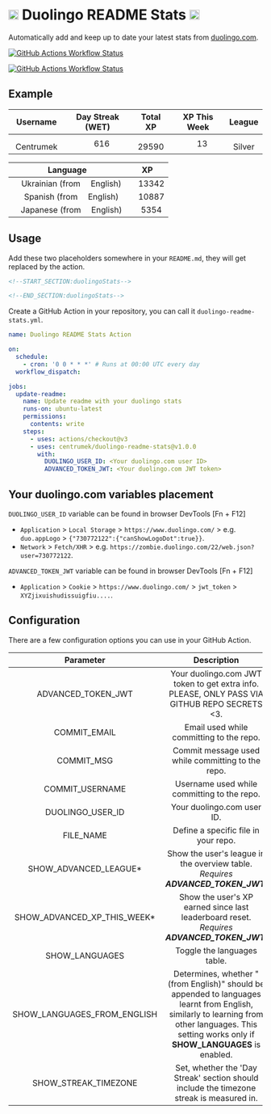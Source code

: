 # <img src="./assets/duolingo.png" alt="lplp" width="20" height="20"> Duolingo README Stats <img src="./assets/duolingo.png" alt="lplp" width="20" height="20">

Automatically add and keep up to date your latest stats from [duolingo.com](https://www.duolingo.com/).

[![GitHub Actions Workflow Status](https://img.shields.io/github/actions/workflow/status/centrumek/duolingo-readme-stats/duolingo-test-noauth.yml?style=flat-square&label=Duolingo%20Stats%20-%20Unauthenticated)](https://github.com/centrumek/duolingo-readme-stats/blob/main/README-DEMO-NOAUTH.md)

[![GitHub Actions Workflow Status](https://img.shields.io/github/actions/workflow/status/centrumek/duolingo-readme-stats/duolingo-test-auth.yml?style=flat-square&label=Duolingo%20Stats%20-%20Authenticated)](https://github.com/centrumek/duolingo-readme-stats/blob/main/README-DEMO-AUTH.md)

## Example

|                                                           Username                                                           |                                                       Day Streak (WET)                                                       |                                                      Total XP                                                      |                                                  XP This Week                                                   |                                                             League                                                              |
|:----------------------------------------------------------------------------------------------------------------------------:|:----------------------------------------------------------------------------------------------------------------------------:|:------------------------------------------------------------------------------------------------------------------:|:---------------------------------------------------------------------------------------------------------------:|:-------------------------------------------------------------------------------------------------------------------------------:|
| <img src="https://raw.githubusercontent.com/centrumek/duolingo-readme-stats/main/assets/duolingo.png" height="12"> Centrumek | <img src="https://raw.githubusercontent.com/centrumek/duolingo-readme-stats/main/assets/streakinactive.svg" height="12"> 616 | <img src="https://raw.githubusercontent.com/centrumek/duolingo-readme-stats/main/assets/xp.svg" height="12"> 29590 | <img src="https://raw.githubusercontent.com/centrumek/duolingo-readme-stats/main/assets/xp.svg" height="12"> 13 | <img src="https://raw.githubusercontent.com/centrumek/duolingo-readme-stats/main/assets/leagues/silver.png" height="12"> Silver |

|                                                                                                                                  Language                                                                                                                                  |                                                         XP                                                         |
|:--------------------------------------------------------------------------------------------------------------------------------------------------------------------------------------------------------------------------------------------------------------------------:|:------------------------------------------------------------------------------------------------------------------:|
| <img src="https://raw.githubusercontent.com/centrumek/duolingo-readme-stats/main/assets/langs/ukrainian.svg" height="12"> Ukrainian (from <img src="https://raw.githubusercontent.com/centrumek/duolingo-readme-stats/main/assets/langs/english.svg" height="12"> English) | <img src="https://raw.githubusercontent.com/centrumek/duolingo-readme-stats/main/assets/xp.svg" height="12"> 13342 |
|   <img src="https://raw.githubusercontent.com/centrumek/duolingo-readme-stats/main/assets/langs/spanish.svg" height="12"> Spanish (from <img src="https://raw.githubusercontent.com/centrumek/duolingo-readme-stats/main/assets/langs/english.svg" height="12"> English)   | <img src="https://raw.githubusercontent.com/centrumek/duolingo-readme-stats/main/assets/xp.svg" height="12"> 10887 |
|  <img src="https://raw.githubusercontent.com/centrumek/duolingo-readme-stats/main/assets/langs/japanese.svg" height="12"> Japanese (from <img src="https://raw.githubusercontent.com/centrumek/duolingo-readme-stats/main/assets/langs/english.svg" height="12"> English)  | <img src="https://raw.githubusercontent.com/centrumek/duolingo-readme-stats/main/assets/xp.svg" height="12"> 5354  |

## Usage

Add these two placeholders somewhere in your `README.md`, they will get replaced by the action.

```html
<!--START_SECTION:duolingoStats-->

<!--END_SECTION:duolingoStats-->
```

Create a GitHub Action in your repository, you can call it `duolingo-readme-stats.yml`.

```yaml
name: Duolingo README Stats Action

on:
  schedule:
    - cron: '0 0 * * *' # Runs at 00:00 UTC every day
  workflow_dispatch:

jobs:
  update-readme:
    name: Update readme with your duolingo stats
    runs-on: ubuntu-latest
    permissions:
      contents: write
    steps:
      - uses: actions/checkout@v3
      - uses: centrumek/duolingo-readme-stats@v1.0.0
        with:
          DUOLINGO_USER_ID: <Your duolingo.com user ID>
          ADVANCED_TOKEN_JWT: <Your duolingo.com JWT token>
```

## Your duolingo.com variables placement

`DUOLINGO_USER_ID` variable can be found in browser DevTools [Fn + F12]

- `Application` > `Local Storage` > `https://www.duolingo.com/` >
  e.g. `duo.appLogo` > `{"730772122":{"canShowLogoDot":true}}`.
- `Network` > `Fetch/XHR` > e.g. `https://zombie.duolingo.com/22/web.json?user=730772122`.

`ADVANCED_TOKEN_JWT` variable can be found in browser DevTools [Fn + F12]

- `Application` > `Cookie` > `https://www.duolingo.com/` > `jwt_token` >
  `XYZjixuishudissuigfiu....`.

## Configuration

There are a few configuration options you can use in your GitHub Action.

|          Parameter          |                                                                                           Description                                                                                           |                        Default                        |        Required         |
|:---------------------------:|:-----------------------------------------------------------------------------------------------------------------------------------------------------------------------------------------------:|:-----------------------------------------------------:|:-----------------------:|
|     ADVANCED_TOKEN_JWT      |                                                  Your duolingo.com JWT token to get extra info. PLEASE, ONLY PASS VIA GITHUB REPO SECRETS <3.                                                   |                       (not set)                       | *For certain functions* |
|        COMMIT_EMAIL         |                                                                            Email used while committing to the repo.                                                                             | 41898282+github-actions[bot]@users.noreply.github.com |           No            |
|         COMMIT_MSG          |                                                                        Commit message used while committing to the repo.                                                                        |      💬 Updated README with your duolingo stats       |           No            |
|       COMMIT_USERNAME       |                                                                           Username used while committing to the repo.                                                                           |                  duolingo-stats-bot                   |           No            |
|      DUOLINGO_USER_ID       |                                                                                   Your duolingo.com user ID.                                                                                    |                       730772122                       |         **Yes**         |
|          FILE_NAME          |                                                                              Define a specific file in your repo.                                                                               |                       README.md                       |           No            |
|    SHOW_ADVANCED_LEAGUE*    |                                                        Show the user's league in the overview table. *Requires **ADVANCED_TOKEN_JWT**.*                                                         |                         true                          |           No            |
| SHOW_ADVANCED_XP_THIS_WEEK* |                                                   Show the user's XP earned since last leaderboard reset. *Requires **ADVANCED_TOKEN_JWT**.*                                                    |                         true                          |           No            
|       SHOW_LANGUAGES        |                                                                                   Toggle the languages table.                                                                                   |                         true                          |           No            |
| SHOW_LANGUAGES_FROM_ENGLISH | Determines, whether "(from English)" should be appended to languages learnt from English, similarly to learning from other languages. This setting works only if **SHOW_LANGUAGES** is enabled. |                         false                         |           No            |
|    SHOW_STREAK_TIMEZONE     |                                                    Set, whether the 'Day Streak' section should include the timezone streak is measured in.                                                     |                         false                         |           No            |